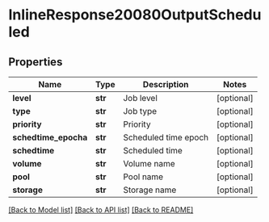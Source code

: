 # InlineResponse20080OutputScheduled

## Properties
Name | Type | Description | Notes
------------ | ------------- | ------------- | -------------
**level** | **str** | Job level | [optional] 
**type** | **str** | Job type | [optional] 
**priority** | **str** | Priority | [optional] 
**schedtime_epocha** | **str** | Scheduled time epoch | [optional] 
**schedtime** | **str** | Scheduled time | [optional] 
**volume** | **str** | Volume name | [optional] 
**pool** | **str** | Pool name | [optional] 
**storage** | **str** | Storage name | [optional] 

[[Back to Model list]](../README.md#documentation-for-models) [[Back to API list]](../README.md#documentation-for-api-endpoints) [[Back to README]](../README.md)

